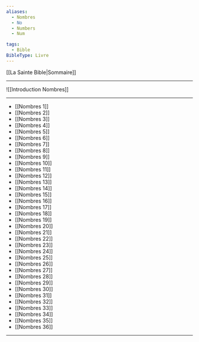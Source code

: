 ```yaml
---
aliases:
  - Nombres
  - No
  - Numbers
  - Num

tags:
  - Bible
BibleType: Livre
---
```

[[La Sainte Bible|Sommaire]]

---

![[Introduction Nombres]]

---
- [[Nombres 1]] 
- [[Nombres 2]] 
- [[Nombres 3]] 
- [[Nombres 4]] 
- [[Nombres 5]] 
- [[Nombres 6]] 
- [[Nombres 7]] 
- [[Nombres 8]] 
- [[Nombres 9]] 
- [[Nombres 10]] 
- [[Nombres 11]] 
- [[Nombres 12]] 
- [[Nombres 13]] 
- [[Nombres 14]] 
- [[Nombres 15]] 
- [[Nombres 16]] 
- [[Nombres 17]] 
- [[Nombres 18]] 
- [[Nombres 19]] 
- [[Nombres 20]] 
- [[Nombres 21]] 
- [[Nombres 22]] 
- [[Nombres 23]] 
- [[Nombres 24]] 
- [[Nombres 25]] 
- [[Nombres 26]] 
- [[Nombres 27]] 
- [[Nombres 28]] 
- [[Nombres 29]] 
- [[Nombres 30]] 
- [[Nombres 31]] 
- [[Nombres 32]] 
- [[Nombres 33]] 
- [[Nombres 34]] 
- [[Nombres 35]] 
- [[Nombres 36]] 


---
